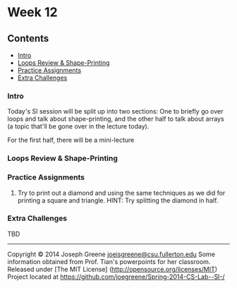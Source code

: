 # Week 12

## Contents
- [Intro](#intro)
- [Loops Review & Shape-Printing](#loops-review-shape--printing)
- [Practice Assignments](#practice-assignments)
- [Extra Challenges](#extra-challenges)

### Intro
Today's SI session will be split up into two sections: One to briefly go over loops and talk about shape-printing, and the other half to talk about arrays 
(a topic that'll be gone over in the lecture today).

For the first half, there will be a mini-lecture

### Loops Review & Shape-Printing

### Practice Assignments
1. Try to print out a diamond and  using the same techniques as we did for printing a square and triangle. HINT: Try splitting the diamond in half.

### Extra Challenges
TBD

-------------------------------------------------------------------------------
Copyright &copy; 2014 Joseph Greene <joeisgreene@csu.fullerton.edu>
Some information obtained from Prof. Tian's powerpoints for her classroom.
Released under [The MIT License] (http://opensource.org/licenses/MIT)  
Project located at <https://github.com/joegreene/Spring-2014-CS-Lab--SI-/>
